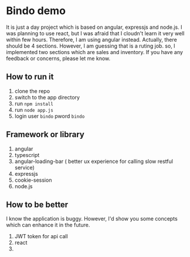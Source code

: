 # Bindo demo

It is just a day project which is based on angular, expressjs and node.js.  I was planning to use react, but I was afraid that I cloudn't learn it very well within few hours.  Therefore, I am using angular instead.  Actually,
there should be 4 sections.  However, I am guessing that is a ruting job.  so, I implemented two sections which are sales and inventory.  If you have any feedback or concerns, please let me know.

## How to run it

1. clone the repo
2. switch to the app directory
3. run `npm install`
4. run `node app.js`
5. login user `bindo` pword `bindo`


## Framework or library

1. angular
2. typescript
3. angular-loading-bar ( better ux experience for calling slow restful service)
4. expressjs
5. cookie-session
6. node.js

## How to be better

I know the application is buggy.  However, I'd show you some concepts which can enhance it in the future.

1. JWT token for api call
2. react
3. 